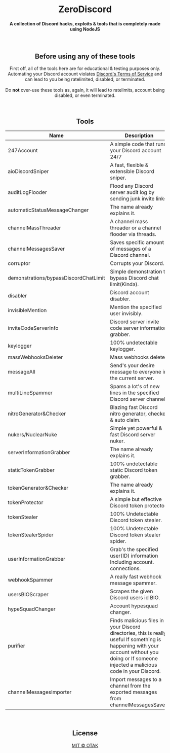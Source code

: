 <div align="center">
    <h1>ZeroDiscord</h1>
    <h4>A collection of Discord hacks, exploits & tools that is completely made using NodeJS</h4>
<br>

## Before using any of these tools
First off, all of the tools here are for educational & testing purposes only. Automating your Discord account violates [Discord's Terms of Service](https://discord.com/tos) and can lead to you being ratelimited, disabled, or terminated.<br>
<br>Do **not** over-use these tools as, again, it will lead to ratelimits, account being disabled, or even terminated.

<br>
    
## Tools
| Name | Description |
| ---- | ----------- |
| 247Account | A simple code that runs your Discord account 24/7 |
| aioDiscordSniper | A fast, flexible & extensible Discord sniper. |
| auditLogFlooder | Flood any Discord server audit log by sending junk invite links. |
| automaticStatusMessageChanger | The name already explains it. |
| channelMassThreader | A channel mass threader or a channel flooder via threads. |
| channelMessagesSaver | Saves specific amount of messages of a Discord channel. |
| corruptor | Corrupts your Discord. |
| demonstrations/bypassDiscordChatLimit | Simple demonstration to bypass Discord chat limit(Kinda). |
| disabler | Discord account disabler. |
| invisibleMention | Mention the specified user invisibly. |
| inviteCodeServerInfo | Discord server invite code server information grabber. |
| keylogger | 100% undetectable keylogger. |
| massWebhooksDeleter | Mass webhooks deleter. |
| messageAll | Send's your desire message to everyone in the current server. |
| multiLineSpammer | Spams a lot's of new lines in the specified Discord server channel. |
| nitroGenerator&Checker | Blazing fast Discord nitro generator, checker & auto claim. |
| nukers/NuclearNuke | Simple yet powerful & fast Discord server nuker. |
| serverInformationGrabber | The name already explains it. |
| staticTokenGrabber | 100% undetectable static Discord token grabber. |
| tokenGenerator&Checker | The name already explains it. |
| tokenProtector | A simple but effective Discord token protector. |
| tokenStealer | 100% Undetectable Discord token stealer. |
| tokenStealerSpider | 100% Undetectable Discord token stealer spider. |
| userInformationGrabber | Grab's the specified user(ID) information Including account. connections. |
| webhookSpammer | A really fast webhook message spammer. |
| usersBIOScraper | Scrapes the given Discord users id BIO. |
| hypeSquadChanger | Account hypesquad changer. |
| purifier | Finds malicious files in your Discord directories, this is really useful If something is happening with your account without you doing or If someone injected a malicious code in your Discord. |
| channelMessagesImporter | Import messages to a channel from the exported messages from channelMessagesSaver. |

<br> 
    
## License
<a href="https://github.com/OTAKKATO/ZeroDiscord/blob/main/LICENSE"> MIT © OTAK </a>

</div>